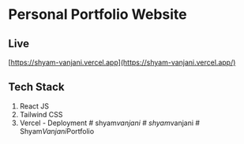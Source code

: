 # Personal Portfolio Website
## Live
[https://shyam-vanjani.vercel.app](https://shyam-vanjani.vercel.app/)

## Tech Stack
1) React JS
2) Tailwind CSS
3) Vercel - Deployment
#   s h y a m _ v a n j a n i 
 
 #   s h y a m _ v a n j a n i 
 
 
#   S h y a m _ V a n j a n i _ P o r t f o l i o 
 
 
